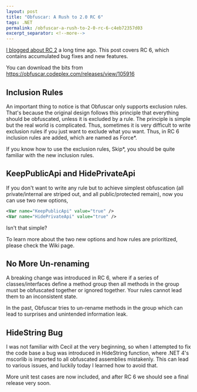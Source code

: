 ```yaml
---
layout: post
title: "Obfuscar: A Rush to 2.0 RC 6"
tags: .NET
permalink: /obfuscar-a-rush-to-2-0-rc-6-c4eb72357d03
excerpt_separator: <!--more-->
---
```

[I blogged about RC 2](/obfuscar-slightly-upgraded-and-2-0-rc-2-ba25398933e7) a long time ago. This post covers RC 6, which contains accumulated bug fixes and new features.

You can download the bits from https://obfuscar.codeplex.com/releases/view/105916
<!--more-->

## Inclusion Rules

An important thing to notice is that Obfuscar only supports exclusion rules. That's because the original design follows this principle that everything should be obfuscated, unless it is excluded by a rule. The principle is simple but the real world is complicated. Thus, sometimes it is very difficult to write exclusion rules if you just want to exclude what you want. Thus, in RC 6 inclusion rules are added, which are named as Force*.

If you know how to use the exclusion rules, Skip*, you should be quite familiar with the new inclusion rules.

## KeepPublicApi and HidePrivateApi

If you don't want to write any rule but to achieve simplest obfuscation (all private/internal are striped out, and all public/protected remain), now you can use two new options,

``` xml
<Var name="KeepPublicApi" value="true" />
<Var name="HidePrivateApi" value="true" />
```

Isn't that simple?

To learn more about the two new options and how rules are prioritized, please check the Wiki page.

## No More Un-renaming

A breaking change was introduced in RC 6, where if a series of classes/interfaces define a method group then all methods in the group must be obfuscated together or ignored together. Your rules cannot lead them to an inconsistent state.

In the past, Obfuscar tries to un-rename methods in the group which can lead to surprises and unintended information leak.

## HideString Bug

I was not familiar with Cecil at the very beginning, so when I attempted to fix the code base a bug was introduced in HideString function, where .NET 4's mscorlib is imported to all obfuscated assemblies mistakenly. This can lead to various issues, and luckily today I learned how to avoid that.

More unit test cases are now included, and after RC 6 we should see a final release very soon.
